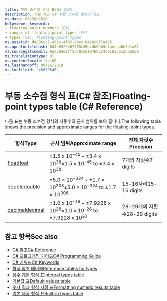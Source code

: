 ```yaml
---
title: 부동 소수점 형식 표(C# 참조)
description: 기본 제공 C# 부동 소수점 형식의 개요
ms.date: 08/20/2018
helpviewer_keywords:
- floating-point numbers [C#]
- ranges of floating-point types [C#]
- types [C#], floating-point types
ms.assetid: da886cc5-e01e-4f62-b3ec-6428c8f7a102
ms.openlocfilehash: 804e6529e67785ed5bcdb0db9efaeccb6b3a1a61
ms.sourcegitcommit: 6eac9a01ff5d70c6d18460324c016a3612c5e268
ms.translationtype: HT
ms.contentlocale: ko-KR
ms.lasthandoff: 09/16/2018
ms.locfileid: "45679546"
---
```

# <a name="floating-point-types-table-c-reference"></a><span data-ttu-id="bb07c-103">부동 소수점 형식 표(C# 참조)</span><span class="sxs-lookup"><span data-stu-id="bb07c-103">Floating-point types table (C# Reference)</span></span>

<span data-ttu-id="bb07c-104">다음 표는 부동 소수점 형식의 자릿수와 근사 범위를 보여 줍니다.</span><span class="sxs-lookup"><span data-stu-id="bb07c-104">The following table shows the precision and approximate ranges for the floating-point types.</span></span>  
  
|<span data-ttu-id="bb07c-105">형식</span><span class="sxs-lookup"><span data-stu-id="bb07c-105">Type</span></span>|<span data-ttu-id="bb07c-106">근사 범위</span><span class="sxs-lookup"><span data-stu-id="bb07c-106">Approximate range</span></span>|<span data-ttu-id="bb07c-107">전체 자릿수</span><span class="sxs-lookup"><span data-stu-id="bb07c-107">Precision</span></span>|  
|----------|-----------------------|---------------|  
|[<span data-ttu-id="bb07c-108">float</span><span class="sxs-lookup"><span data-stu-id="bb07c-108">float</span></span>](float.md)|<span data-ttu-id="bb07c-109">±1.5 x 10<sup>−45</sup> ~ ±3.4 x 10<sup>38</sup></span><span class="sxs-lookup"><span data-stu-id="bb07c-109">±1.5 x 10<sup>−45</sup> to ±3.4 x 10<sup>38</sup></span></span>|<span data-ttu-id="bb07c-110">7개의 자릿수</span><span class="sxs-lookup"><span data-stu-id="bb07c-110">7 digits</span></span>|  
|[<span data-ttu-id="bb07c-111">double</span><span class="sxs-lookup"><span data-stu-id="bb07c-111">double</span></span>](double.md)|<span data-ttu-id="bb07c-112">±5.0 × 10<sup>−324</sup> ~ ±1.7 × 10<sup>308</sup></span><span class="sxs-lookup"><span data-stu-id="bb07c-112">±5.0 × 10<sup>−324</sup> to ±1.7 × 10<sup>308</sup></span></span>|<span data-ttu-id="bb07c-113">15-16자리</span><span class="sxs-lookup"><span data-stu-id="bb07c-113">15-16 digits</span></span>|  
|[<span data-ttu-id="bb07c-114">decimal</span><span class="sxs-lookup"><span data-stu-id="bb07c-114">decimal</span></span>](decimal.md)|<span data-ttu-id="bb07c-115">±1.0 x 10<sup>-28</sup> ~ ±7.9228 x 10<sup>28</sup></span><span class="sxs-lookup"><span data-stu-id="bb07c-115">±1.0 x 10<sup>-28</sup> to ±7.9228 x 10<sup>28</sup></span></span>|<span data-ttu-id="bb07c-116">28-29개의 자릿수</span><span class="sxs-lookup"><span data-stu-id="bb07c-116">28-29 digits</span></span>|  
  
## <a name="see-also"></a><span data-ttu-id="bb07c-117">참고 항목</span><span class="sxs-lookup"><span data-stu-id="bb07c-117">See also</span></span>

- [<span data-ttu-id="bb07c-118">C# 참조</span><span class="sxs-lookup"><span data-stu-id="bb07c-118">C# Reference</span></span>](../index.md)
- [<span data-ttu-id="bb07c-119">C# 프로그래밍 가이드</span><span class="sxs-lookup"><span data-stu-id="bb07c-119">C# Programming Guide</span></span>](../../programming-guide/index.md)
- [<span data-ttu-id="bb07c-120">C# 키워드</span><span class="sxs-lookup"><span data-stu-id="bb07c-120">C# Keywords</span></span>](index.md)
- [<span data-ttu-id="bb07c-121">형식 참조 테이블</span><span class="sxs-lookup"><span data-stu-id="bb07c-121">Reference tables for types</span></span>](reference-tables-for-types.md)
- [<span data-ttu-id="bb07c-122">정수 계열 형식 표</span><span class="sxs-lookup"><span data-stu-id="bb07c-122">Integral types table</span></span>](integral-types-table.md)
- [<span data-ttu-id="bb07c-123">기본값 표</span><span class="sxs-lookup"><span data-stu-id="bb07c-123">Default values table</span></span>](default-values-table.md)
- [<span data-ttu-id="bb07c-124">숫자 결과 형식 지정 표</span><span class="sxs-lookup"><span data-stu-id="bb07c-124">Formatting numeric results table</span></span>](formatting-numeric-results-table.md)
- [<span data-ttu-id="bb07c-125">기본 제공 형식 표</span><span class="sxs-lookup"><span data-stu-id="bb07c-125">Built-in types table</span></span>](built-in-types-table.md)
